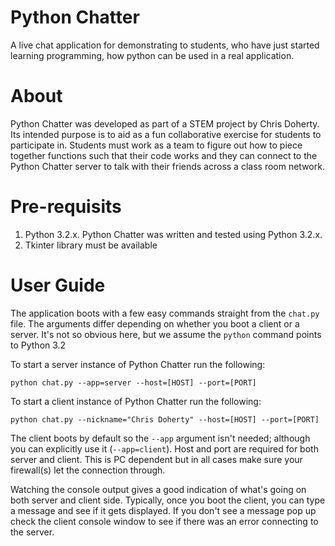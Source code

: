 # Python Chatter 
A live chat application for demonstrating to students, who have just started learning programming, how python can be used in a real application.

# About #
Python Chatter was developed as part of a STEM project by Chris Doherty. Its intended purpose is to aid as a fun collaborative exercise for students to participate in. Students must work as a team to figure out how to piece together functions such that their code works and they can connect to the Python Chatter server to talk with their friends across a class room network. 

# Pre-requisits 
1. Python 3.2.x. Python Chatter was written and tested using Python 3.2.x. 
1. Tkinter library must be available

# User Guide
The application boots with a few easy commands straight from the `chat.py` file. The arguments differ depending on whether you boot a client or a server. It's not so obvious here, but we assume the `python` command points to Python 3.2

To start a server instance of Python Chatter run the following:

`python chat.py --app=server --host=[HOST] --port=[PORT]`

To start a client instance of Python Chatter run the following:

`python chat.py --nickname="Chris Doherty" --host=[HOST] --port=[PORT]`


The client boots by default so the `--app` argument isn't needed; although you can explicitly use it (`--app=client`). Host and port are required for both server and client. This is PC dependent but in all cases make sure your firewall(s) let the connection through.

Watching the console output gives a good indication of what's going on both server and client side. Typically, once you boot the client, you can type a message and see if it gets displayed. If you don't see a message pop up check the client console window to see if there was an error connecting to the server. 
